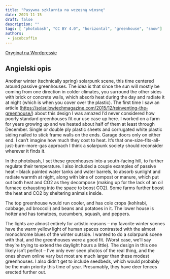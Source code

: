 ```yaml
---
title: "Pasywna szklarnia na wczesną wiosnę"
date: 2023-11-15
draft: false
description: ""
tags: [ "photobash", "CC BY 4.0", "horizontal", "greenhouse", "snow"]
authors:
 - jacobcoffin
---
```


[Oryginał na Wordpressie](https://jacobcoffinwrites.wordpress.com/2023/11/15/passive-greenhouses-in-early-spring/)

## Angielski opis

Another winter (technically spring) solarpunk scene, this time centered around passive greenhouses. The idea is that since the sun will mostly be coming from one direction in colder climates, you surround the other sides with brick or concrete walls, which absorb heat during the day and radiate it at night (which is when you cover over the plastic). The first time I saw an article (https://solar.lowtechmagazine.com/2015/12/reinventing-the-greenhouse/) about this design I was amazed I’d never considered how poorly standard greenhouses fit our use case up here. I worked on a farm for years growing up and we heated about half of them at least through December. Single or double ply plastic sheets and corrugated white plastic siding nailed to stick frame walls on the ends. Garage doors only on either end. I can’t imagine how much they cost to heat. It’s that one-size-fits-all-just-burn-more-gas approach I think a solarpunk society should reconsider wherever it finds it.

In the photobash, I set these greenhouses into a south-facing hill, to further regulate their temperature. I also included a couple examples of passive heat – black painted water tanks and water barrels, to absorb sunlight and radiate warmth at night, along with bins of compost or manure, which put out both heat and CO2 as they decompose (making up for the lack of an oil furnace exhausting into the space to boost CO2). Some farms further boost the heat and CO2 by sheltering animals inside.

The top greenhouse would run cooler, and has cole crops (kohlrabi, cabbage, ad broccoli) and beans and potatoes in it. The lower house is hotter and has tomatoes, cucumbers, squash, and peppers.

The lights are almost entirely for artistic reasons – my favorite winter scenes have the warm yellow light of human spaces contrasted with the almost monochrome blues of the winter outside. I wanted to do a solarpunk scene with that, and the greenhouses were a good fit. (Worst case, we’ll say they’re trying to extend the daylight hours a little). The design in this one likely isn’t perfect – I’ve only ever seen photos of the real thing, and the ones shown online vary but most are much larger than these modest greenhouses. I also didn’t get to include seedbeds, which would probably be the main priority this time of year. Presumably, they have deer fences erected further out.